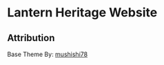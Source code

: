 # Lantern Heritage Website

## Attribution

Base Theme By:
[mushishi78](https://github.com/mushishi78/one-page-wonder-jekyll)


